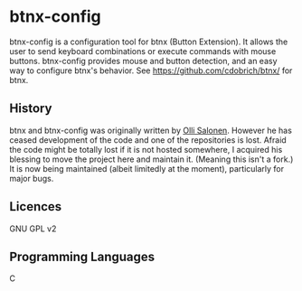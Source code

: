 btnx-config
===========

btnx-config is a configuration tool for btnx (Button Extension). It allows the user to send keyboard combinations or execute commands with mouse buttons. btnx-config provides mouse and button detection, and an easy way to configure btnx's behavior. See https://github.com/cdobrich/btnx/ for btnx.


History
----
btnx and btnx-config was originally written by [Olli Salonen](https://launchpad.net/~daou). However he has ceased development of the code and one of the repositories is lost. Afraid the code might be totally lost if it is not hosted somewhere, I acquired his blessing to move the project here and maintain it. (Meaning this isn't a fork.) It is now being maintained (albeit limitedly at the moment), particularly for major bugs.

Licences
----
GNU GPL v2

Programming Languages
----
C
